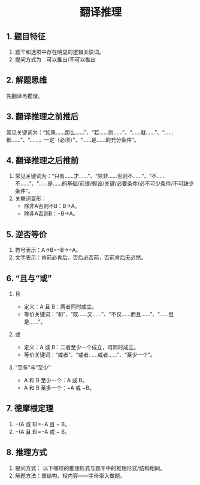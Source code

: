 <div align="center"><h1>翻译推理</h1></div>

## 1. 题目特征
1. 题干和选项中存在明显的逻辑关联词。
2. 提问方式为：可以推出/不可以推出

## 2. 解题思维
先翻译再推理。

## 3. 翻译推理之前推后
常见关键词为：“如果……那么……”、“若……则……”、“……就……”、“……都……”、“……，一定（必须）”、“……是……的充分条件”。

## 4. 翻译推理之后推前
1. 常见关键词为：“只有……才……”、“除非……否则不……”、“不……不……”、“……是……的基础/前提/假设/关键/必要条件/必不可少条件/不可缺少条件”。
2. 关联词变形：
   * 除非A否则不B：B&rarr;A。
   * 除非A否则B：&minus;B&rarr;A。


## 5. 逆否等价
1. 符号表示：A&rarr;B&#61;&minus;B&rarr;&minus;A。
2. 文字表示：肯前必肯后，否后必否前，否前肯后无必然。

## 6. “且与“或”
1. 且
   * 定义：A 且 B：两者同时成立。
   * 等价关键词：“和”、“既……又……”、“不仅……而且……”、“……但是……”。

2. 或
   * 定义：A 或 B：二者至少一个成立，可同时成立。
   * 等价关键词：“或者”、“或者……或者……”、“至少一个”。

3. “至多”与“至少”
   * A 和 B 至少一个：A 或 B。
   * A 和 B 至多一个：&minus;A 或 &minus;B。

## 7. 德摩根定理
1. &minus;(A 或 B)&#61;&minus;A 且 &minus; B。
2. &minus;(A 且 B)&#61;&minus;A 或 &minus; B。

## 8. 推理方式
1. 提问方式： 以下哪项的推理形式与题干中的推理形式/结构相同。
2. 解题方法：重结构，轻内容——字母带入做题。
